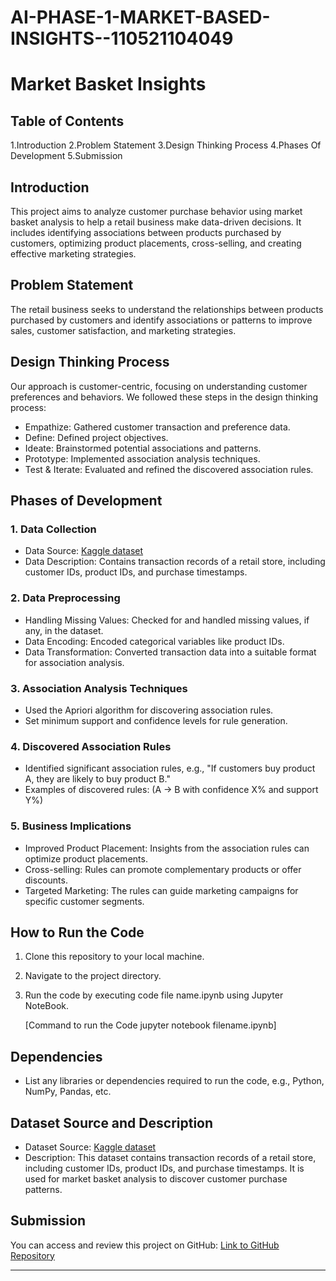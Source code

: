 # AI-PHASE-1-MARKET-BASED-INSIGHTS--110521104049
# Market Basket Insights

## Table of Contents
1.Introduction
2.Problem Statement
3.Design Thinking Process
4.Phases Of Development
5.Submission


## Introduction
This project aims to analyze customer purchase behavior using market basket analysis to help a retail business make data-driven decisions. It includes identifying associations between products purchased by customers, optimizing product placements, cross-selling, and creating effective marketing strategies.

## Problem Statement
The retail business seeks to understand the relationships between products purchased by customers and identify associations or patterns to improve sales, customer satisfaction, and marketing strategies.

## Design Thinking Process
Our approach is customer-centric, focusing on understanding customer preferences and behaviors. We followed these steps in the design thinking process:

- Empathize: Gathered customer transaction and preference data.
- Define: Defined project objectives.
- Ideate: Brainstormed potential associations and patterns.
- Prototype: Implemented association analysis techniques.
- Test & Iterate: Evaluated and refined the discovered association rules.

## Phases of Development
### 1. Data Collection
- Data Source: [Kaggle dataset](https://www.kaggle.com/datasets/aslanahmedov/market-basket-analysis)
- Data Description: Contains transaction records of a retail store, including customer IDs, product IDs, and purchase timestamps.

### 2. Data Preprocessing
- Handling Missing Values: Checked for and handled missing values, if any, in the dataset.
- Data Encoding: Encoded categorical variables like product IDs.
- Data Transformation: Converted transaction data into a suitable format for association analysis.

### 3. Association Analysis Techniques
- Used the Apriori algorithm for discovering association rules.
- Set minimum support and confidence levels for rule generation.

### 4. Discovered Association Rules
- Identified significant association rules, e.g., "If customers buy product A, they are likely to buy product B."
- Examples of discovered rules: (A -> B with confidence X% and support Y%)

### 5. Business Implications
- Improved Product Placement: Insights from the association rules can optimize product placements.
- Cross-selling: Rules can promote complementary products or offer discounts.
- Targeted Marketing: The rules can guide marketing campaigns for specific customer segments.

## How to Run the Code
1. Clone this repository to your local machine.
2. Navigate to the project directory.
3. Run the code by executing code file name.ipynb using Jupyter NoteBook.
   
   [Command to run the Code
   jupyter notebook filename.ipynb]
 
   
   
## Dependencies
- List any libraries or dependencies required to run the code, e.g., Python, NumPy, Pandas, etc.

## Dataset Source and Description
- Dataset Source: [Kaggle dataset](https://www.kaggle.com/datasets/aslanahmedov/market-basket-analysis)
- Description: This dataset contains transaction records of a retail store, including customer IDs, product IDs, and purchase timestamps. It is used for market basket analysis to discover customer purchase patterns.

## Submission
You can access and review this project on GitHub: [Link to GitHub Repository](https://github.com/SURESHKUMAR-007/AI-PHASE-1-MARKET-BASED-INSIGHTS--110521104049.git)

---
